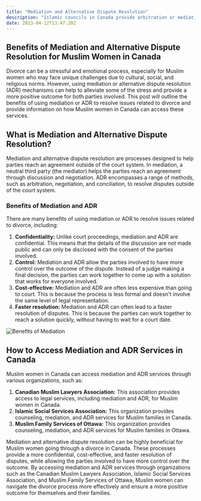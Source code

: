 ```yaml
---
title: "Mediation and Alternative Dispute Resolution"
description: "Islamic councils in Canada provide arbitration or mediation services for a range of family law issues, including divorce, child custody and inheritance. The process typically involves an imam or Islamic scholar who acts as a mediator or arbitrator, and the decision reached is binding on the parties involved."
date: 2023-04-12T13:47:20Z
---
```

## Benefits of Mediation and Alternative Dispute Resolution for Muslim Women in Canada
Divorce can be a stressful and emotional process, especially for Muslim women who may face unique challenges due to cultural, social, and religious norms. However, using mediation or alternative dispute resolution (ADR) mechanisms can help to alleviate some of the stress and provide a more positive outcome for both parties involved. This post will outline the benefits of using mediation or ADR to resolve issues related to divorce and provide information on how Muslim women in Canada can access these services.
## What is Mediation and Alternative Dispute Resolution?
Mediation and alternative dispute resolution are processes designed to help parties reach an agreement outside of the court system. In mediation, a neutral third party (the mediator) helps the parties reach an agreement through discussion and negotiation. ADR encompasses a range of methods, such as arbitration, negotiation, and conciliation, to resolve disputes outside of the court system.
### Benefits of Mediation and ADR
There are many benefits of using mediation or ADR to resolve issues related to divorce, including:
1. **Confidentiality:** Unlike court proceedings, mediation and ADR are confidential. This means that the details of the discussion are not made public and can only be disclosed with the consent of the parties involved.
2. **Control:** Mediation and ADR allow the parties involved to have more control over the outcome of the dispute. Instead of a judge making a final decision, the parties can work together to come up with a solution that works for everyone involved.
3. **Cost-effective:** Mediation and ADR are often less expensive than going to court. This is because the process is less formal and doesn't involve the same level of legal representation.
4. **Faster resolution:** Mediation and ADR can often lead to a faster resolution of disputes. This is because the parties can work together to reach a solution quickly, without having to wait for a court date.

![Benefits of Mediation](/MediationDispute.png)
## How to Access Mediation and ADR Services in Canada
Muslim women in Canada can access mediation and ADR services through various organizations, such as:
1. **Canadian Muslim Lawyers Association:** This association provides access to legal services, including mediation and ADR, for Muslim women in Canada.
2. **Islamic Social Services Association:** This organization provides counseling, mediation, and ADR services for Muslim families in Canada.
3. **Muslim Family Services of Ottawa:** This organization provides counseling, mediation, and ADR services for Muslim families in Ottawa.

Mediation and alternative dispute resolution can be highly beneficial for Muslim women going through a divorce in Canada. These processes provide a more confidential, cost-effective, and faster resolution of disputes, while allowing the parties involved to have more control over the outcome. By accessing mediation and ADR services through organizations such as the Canadian Muslim Lawyers Association, Islamic Social Services Association, and Muslim Family Services of Ottawa, Muslim women can navigate the divorce process more effectively and ensure a more positive outcome for themselves and their families.
